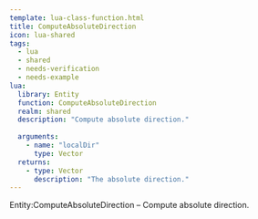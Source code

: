 ```yaml
---
template: lua-class-function.html
title: ComputeAbsoluteDirection
icon: lua-shared
tags:
  - lua
  - shared
  - needs-verification
  - needs-example
lua:
  library: Entity
  function: ComputeAbsoluteDirection
  realm: shared
  description: "Compute absolute direction."
  
  arguments:
    - name: "localDir"
      type: Vector
  returns:
    - type: Vector
      description: "The absolute direction."
---
```


<div class="lua__search__keywords">
Entity:ComputeAbsoluteDirection &#x2013; Compute absolute direction.
</div>

